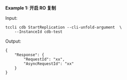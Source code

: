 **Example 1: 开启 RO 复制**



Input: 

```
tccli cdb StartReplication --cli-unfold-argument  \
    --InstanceId cdb-test
```

Output: 
```
{
    "Response": {
        "RequestId": "xx",
        "AsyncRequestId": "xx"
    }
}
```

